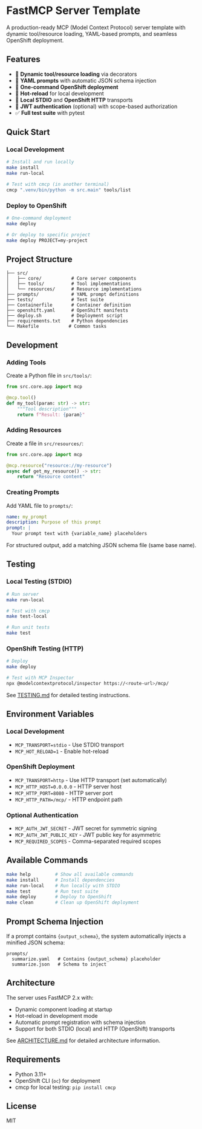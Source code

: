 # FastMCP Server Template

A production-ready MCP (Model Context Protocol) server template with dynamic tool/resource loading, YAML-based prompts, and seamless OpenShift deployment.

## Features

- 🔧 **Dynamic tool/resource loading** via decorators
- 📝 **YAML prompts** with automatic JSON schema injection
- 🚀 **One-command OpenShift deployment**
- 🔄 **Hot-reload** for local development
- 🧪 **Local STDIO** and **OpenShift HTTP** transports
- 🔐 **JWT authentication** (optional) with scope-based authorization
- ✅ **Full test suite** with pytest

## Quick Start

### Local Development

```bash
# Install and run locally
make install
make run-local

# Test with cmcp (in another terminal)
cmcp ".venv/bin/python -m src.main" tools/list
```

### Deploy to OpenShift

```bash
# One-command deployment
make deploy

# Or deploy to specific project
make deploy PROJECT=my-project
```

## Project Structure

```
├── src/
│   ├── core/           # Core server components
│   ├── tools/          # Tool implementations
│   └── resources/      # Resource implementations
├── prompts/            # YAML prompt definitions
├── tests/              # Test suite
├── Containerfile       # Container definition
├── openshift.yaml      # OpenShift manifests
├── deploy.sh           # Deployment script
├── requirements.txt    # Python dependencies
└── Makefile           # Common tasks
```

## Development

### Adding Tools

Create a Python file in `src/tools/`:

```python
from src.core.app import mcp

@mcp.tool()
def my_tool(param: str) -> str:
    """Tool description"""
    return f"Result: {param}"
```

### Adding Resources

Create a file in `src/resources/`:

```python
from src.core.app import mcp

@mcp.resource("resource://my-resource")
async def get_my_resource() -> str:
    return "Resource content"
```

### Creating Prompts

Add YAML file to `prompts/`:

```yaml
name: my_prompt
description: Purpose of this prompt
prompt: |
  Your prompt text with {variable_name} placeholders
```

For structured output, add a matching JSON schema file (same base name).

## Testing

### Local Testing (STDIO)

```bash
# Run server
make run-local

# Test with cmcp
make test-local

# Run unit tests
make test
```

### OpenShift Testing (HTTP)

```bash
# Deploy
make deploy

# Test with MCP Inspector
npx @modelcontextprotocol/inspector https://<route-url>/mcp/
```

See [TESTING.md](TESTING.md) for detailed testing instructions.

## Environment Variables

### Local Development
- `MCP_TRANSPORT=stdio` - Use STDIO transport
- `MCP_HOT_RELOAD=1` - Enable hot-reload

### OpenShift Deployment
- `MCP_TRANSPORT=http` - Use HTTP transport (set automatically)
- `MCP_HTTP_HOST=0.0.0.0` - HTTP server host
- `MCP_HTTP_PORT=8080` - HTTP server port
- `MCP_HTTP_PATH=/mcp/` - HTTP endpoint path

### Optional Authentication
- `MCP_AUTH_JWT_SECRET` - JWT secret for symmetric signing
- `MCP_AUTH_JWT_PUBLIC_KEY` - JWT public key for asymmetric
- `MCP_REQUIRED_SCOPES` - Comma-separated required scopes

## Available Commands

```bash
make help         # Show all available commands
make install      # Install dependencies
make run-local    # Run locally with STDIO
make test         # Run test suite
make deploy       # Deploy to OpenShift
make clean        # Clean up OpenShift deployment
```

## Prompt Schema Injection

If a prompt contains `{output_schema}`, the system automatically injects a minified JSON schema:

```
prompts/
  summarize.yaml   # Contains {output_schema} placeholder
  summarize.json   # Schema to inject
```

## Architecture

The server uses FastMCP 2.x with:
- Dynamic component loading at startup
- Hot-reload in development mode
- Automatic prompt registration with schema injection
- Support for both STDIO (local) and HTTP (OpenShift) transports

See [ARCHITECTURE.md](ARCHITECTURE.md) for detailed architecture information.

## Requirements

- Python 3.11+
- OpenShift CLI (`oc`) for deployment
- cmcp for local testing: `pip install cmcp`

## License

MIT